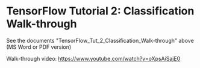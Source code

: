 # TensorFlow Tutorial 2: Classification Walk-through

See the documents "TensorFlow_Tut_2_Classification_Walk-through" above (MS Word or PDF version)

Walk-through video:
https://www.youtube.com/watch?v=oXpsAiSajE0
